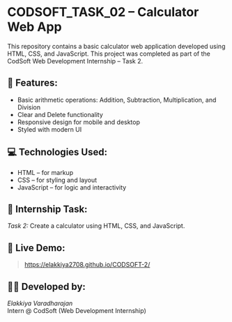 # CODSOFT_TASK_02 – Calculator Web App

This repository contains a basic calculator web application developed using HTML, CSS, and JavaScript. This project was completed as part of the CodSoft Web Development Internship – Task 2.

## 🧮 Features:
- Basic arithmetic operations: Addition, Subtraction, Multiplication, and Division
- Clear and Delete functionality
- Responsive design for mobile and desktop
- Styled with modern UI

## 💻 Technologies Used:
- HTML – for markup
- CSS – for styling and layout
- JavaScript – for logic and interactivity

## 🏁 Internship Task:
*Task 2:* Create a calculator using HTML, CSS, and JavaScript.

## 🔗 Live Demo:
> https://elakkiya2708.github.io/CODSOFT-2/


## 👩‍💻 Developed by:
*Elakkiya Varadharajan*  
Intern @ CodSoft (Web Development Internship)
